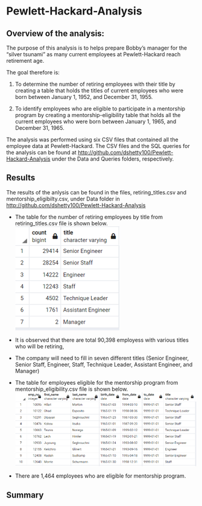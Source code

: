 # Pewlett-Hackard-Analysis


## Overview of the analysis: 
The purpose of this analysis is to helps prepare Bobby’s manager for the “silver tsunami” as many current employees at Pewlett-Hackard reach retirement age.

The goal therefore is:
1. To determine the number of retiring employees with their title by creating a table that holds the titles of current employees 
who were born between January 1, 1952, and December 31, 1955.

2. To identify employees who are eligible to participate in a mentorship program by creating a mentorship-eligibility table that holds 
all the current employees who were born between January 1, 1965, and December 31, 1965.

The analysis was performed using six CSV files that contained all the employee data at Pewlett-Hackard. 
The CSV files and the SQL queries for the analysis can be found at http://github.com/dshetty100/Pewlett-Hackard-Analysis 
under the Data and Queries folders, respectively.

## Results
The results of the anlysis can be found in the files, retiring_titles.csv and mentorship_eligibilty.csv, under Data 
folder in  http://github.com/dshetty100/Pewlett-Hackard-Analysis 
- The table for the number of retiring employees by title from retiring_titles.csv file is shown below.
![Figure1](/Images/retiring_titles.PNG)

- It is observed that there are total 90,398 employess with various titles who will be retiring,
- The company will need to fill in seven different titles (Senior Engineer, Senior Staff, Engineer, Staff, Technique Leader, Assistant Engineer, and Manager) 
- The table for employees eligible for the mentorship program from mentorship_eligibility.csv file is shown below.
![Figure2](/Images/mentorship_eligibility.PNG)

- There are 1,464 employees who are eligible for mentorship program.


## Summary
